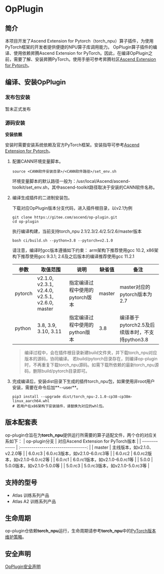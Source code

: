 # OpPlugin

## 简介

本项目开发了Ascend Extension for Pytorch（torch_npu）算子插件，为使用PyTorch框架的开发者提供便捷的NPU算子库调用能力。
OpPlugin算子插件的编译、使用依赖昇腾Ascend Extension for PyTorch。因此，在编译OpPlugin之前，需要了解、安装昇腾PyTorch。使用手册可参考昇腾社区[Ascend Extension for Pytorch](https://gitee.com/ascend/pytorch/blob/master/README.zh.md)。

## 编译、安装OpPlugin

### 发布包安装
暂未正式发布

### 源码安装

**安装依赖**

安装时需要安装系统依赖及官方PyTorch框架。安装指导可参考[Ascend Extension for Pytorch](https://gitee.com/ascend/pytorch/blob/master/README.zh.md#%E4%BD%BF%E7%94%A8%E6%BA%90%E7%A0%81%E7%BC%96%E8%AF%91%E5%AE%89%E8%A3%85pytorch%E6%A1%86%E6%9E%B6)。

1. 配置CANN环境变量脚本。

   ```
   source <CANN软件安装目录>/<CANN软件路径>/set_env.sh
   ```

   环境变量脚本的默认路径一般为：/usr/local/Ascend/ascend-toolkit/set_env.sh，其中ascend-toolkit路径取决于安装的CANN软件名称。

2. 编译生成插件的二进制安装包。

   下载对应OpPlugin版本分支代码，进入插件根目录，以v2.1为例
   ```
   git clone https://gitee.com/ascend/op-plugin.git
   cd op-plugin
   ```
   执行编译构建，当前支持torch_npu 2.1/2.3/2.4/2.5/2.6/master版本
   ```
   bash ci/build.sh --python=3.8 --pytorch=v2.1.0
   ```
   请注意，编译时gcc版本遵循如下约束：
   arm架构下推荐使用gcc 10.2, x86架构下推荐使用gcc 9.3.1; 2.6及之后版本的编译推荐使用gcc 11.2.1

   | 参数      | 取值范围                                           | 说明                  | 缺省值    | 备注                                |
   |---------|------------------------------------------------|---------------------|--------|-----------------------------------|
   | pytorch | v2.1.0, v2.3.1, v2.4.0, v2.5.1, v2.6.0, master | 指定编译过程中使用的pytorch版本 | master | master对应的pytorch版本为2.7            |
   | python  | 3.8, 3.9, 3.10, 3.11                           | 指定编译过程中使用的python版本  | 3.8    | 编译基于pytorch2.5及后续版本时，不支持python3.8 |


   >编译过程中，会在插件根目录新建build文件夹，并下载torch_npu对应版本的源码，协同编译。 若build/pytorch目录存在，则编译op-plugin时，不再重复下载torch_npu源码。如需下载所依赖的最新torch_npu源码，删除build/pytorch目录即可。

3. 完成编译后，安装dist目录下生成的插件torch\_npu包，如果使用非root用户安装，需要在命令后加**--user**。

   ```
   pip3 install --upgrade dist/torch_npu-2.1.0-cp38-cp38m-linux_aarch64.whl
   # 若用户在x86架构下安装插件，请替换为对应的whl包。
   ```

## 版本配套表
op-plugin仓旨在为**torch_npu**提供运行所需要的算子适配文件，两个仓的对应关系如下：
| op-plugin分支 | 对应Ascend Extension for PyTorch版本 |
| ------------- | :----------------------------------: |
| master        |     主线版本，如v2.1.0、v2.2.0等     |
| 6.0.rc3       |   6.0.rc3版本，如v2.1.0-6.0.rc3等    |
| 6.0.rc2       |   6.0.rc2版本，如v2.1.0-6.0.rc2等    |
| 6.0.rc1       |   6.0.rc1版本，如v2.1.0-6.0.rc1等    |
| 5.0.0         |     5.0.0版本，如v2.1.0-5.0.0等      |
| 5.0.rc3       |   5.0.rc3版本，如v2.1.0-5.0.rc3等    |

## 支持的型号
- Atlas 训练系列产品
- Atlas A2 训练系列产品

## 生命周期
op-plugin仓依赖**torch_npu**运行，生命周期请参考**torch_npu**中的[PyTorch版本维护策略](https://gitee.com/ascend/pytorch/blob/master/README.zh.md#pytorch%E7%89%88%E6%9C%AC%E7%BB%B4%E6%8A%A4%E7%AD%96%E7%95%A5)。

## 安全声明

[OpPlugin安全声明](SECURITYNOTE.md)
